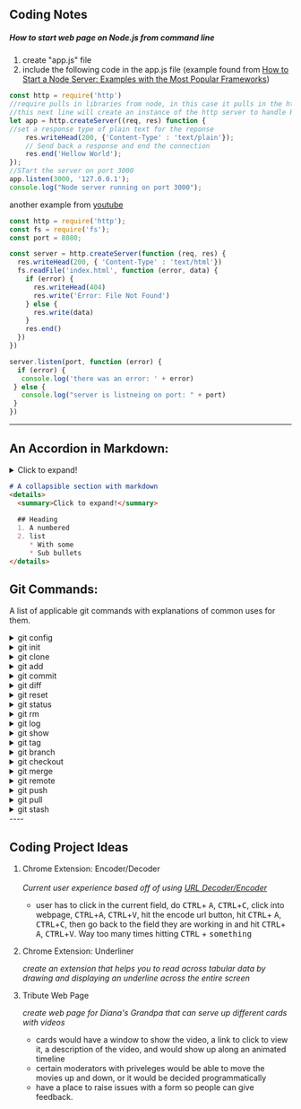 
## Coding Notes

##### How to start web page on Node.js from command line

1) create "app.js" file <br>
2) include the following code in the app.js file 
(example found from <a href="https://stackabuse.com/how-to-start-a-node-server-examples-with-the-most-popular-frameworks/">How to Start a Node Server: Examples with the Most Popular Frameworks</a>)

```javascript
const http = require('http')
//require pulls in libraries from node, in this case it pulls in the http file which we will use to make a post request
//this next line will create an instance of the http server to handle HTTP requests
let app = http.createServer((req, res) function {
//set a response type of plain text for the reponse
	res.writeHead(200, {'Content-Type' : 'text/plain'});
	// Send back a response and end the connection
	res.end('Hellow World'); 
});
//STart the server on port 3000
app.listen(3000, '127.0.0.1');
console.log("Node server running on port 3000");
```

another example from <a href="https://www.youtube.com/watch?v=VShtPwEkDD0">youtube</a>

```javascript
const http = require('http');
const fs = require('fs');
const port = 8080;

const server = http.createServer(function (req, res) {
  res.writeHead(200, { 'Content-Type' : 'text/html'})
  fs.readFile('index.html', function (error, data) {
    if (error) {
      res.writeHead(404)
      res.write('Error: File Not Found')
    } else {
      res.write(data)
    }
    res.end()
  })
})

server.listen(port, function (error) {
  if (error) {
   console.log('there was an error: ' + error)
 } else {
   console.log("server is listneing on port: " + port)
 }
})

```
----

## An Accordion in Markdown: 

<details>
  <summary>Click to expand!</summary>
  
  ## Heading
  1. A numbered
  2. list
     * With some
     * Sub bullets
</details>

```md
# A collapsible section with markdown
<details>
  <summary>Click to expand!</summary>
  
  ## Heading
  1. A numbered
  2. list
     * With some
     * Sub bullets
</details>
```


## Git Commands: 

A list of applicable git commands with explanations of common uses for them.

<details>
	<summary>git config</summary>
	
	Usage: 
	
	```console
	
	git config --global user.email "your_email@example.com"
	
	```
	
</details>

<details>
	<summary>git init</summary>
	explanation: 
	
</details>

<details>
	<summary>git clone</summary>
	explanation: 
	
</details>

<details>
	<summary>git add</summary>
	explanation: 
	
</details>

<details>
	<summary>git commit</summary>
	explanation: 
	
</details>

<details>
	<summary>git diff</summary>
	explanation: 
	
</details>

<details>
	<summary>git reset</summary>
	explanation: 
	
</details>

<details>
	<summary>git status</summary>
	explanation: 
	
</details>

<details>
	<summary>git rm</summary>
	explanation: 
	
</details>

<details>
	<summary>git log</summary>
	explanation: 
	
</details>

<details>
	<summary>git show</summary>
	explanation: 
	
</details>

<details>
	<summary>git tag</summary>
	explanation: 
	
</details>

<details>
	<summary>git branch</summary>
	explanation: 
	
</details>

<details>
	<summary>git checkout</summary>
	explanation: 
	
</details>

<details>
	<summary>git merge</summary>
	explanation: 
	
</details>

<details>
	<summary>git remote</summary>
	explanation: 
	
</details>

<details>
	<summary>git push</summary>
	explanation: 
	
</details>

<details>
	<summary>git pull</summary>
	explanation: 
	
</details>

<details>
	<summary>git stash</summary>
	explanation: 
	
</details>
----

## Coding Project Ideas

1. Chrome Extension: Encoder/Decoder
	<br>
	<br>
	*Current user experience based off of using [URL Decoder/Encoder](https://meyerweb.com/eric/tools/dencoder/)*
	- user has to click in the current field, do <kbd>CTRL</kbd>+ <kbd>A</kbd>, <kbd>CTRL</kbd>+<kbd>C</kbd>, click into webpage, <kbd>CTRL</kbd>+<kbd>A</kbd>, <kbd>CTRL</kbd>+<kbd>V</kbd>, hit the encode url button, hit <kbd>CTRL</kbd>+ <kbd>A</kbd>, <kbd>CTRL</kbd>+<kbd>C</kbd>, then go back to the field they are working in and hit <kbd>CTRL</kbd>+ <kbd>A</kbd>, <kbd>CTRL</kbd>+<kbd>V</kbd>.  Way too many times hitting <kbd>CTRL</kbd> + <kbd>something</kbd>
    
2. Chrome Extension: Underliner

	*create an extension that helps you to read across tabular data by drawing and displaying an underline across the entire screen*
    
3. Tribute Web Page

	*create web page for Diana's Grandpa that can serve up different cards with videos*
	  - cards would have a window to show the video, a link to click to view it, a description of the video, and would show up along an animated timeline
	  - certain moderators with priveleges would be able to move the movies up and down, or it would be decided programmatically
	  - have a place to raise issues with a form so people can give feedback.




